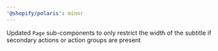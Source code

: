 ```yaml
---
'@shopify/polaris': minor
---
```


Updated `Page` sub-components to only restrict the width of the subtitle if secondary actions or action groups are present
